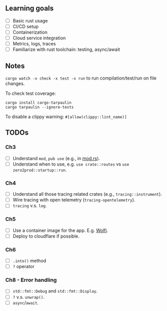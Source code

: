 ## Learning goals
- [ ] Basic rust usage
- [ ] CI/CD setup
- [ ] Containerization
- [ ] Cloud service integration
- [ ] Metrics, logs, traces
- [ ] Familiarize with rust toolchain: testing, async/await

## Notes
`cargo watch -x check -x test -x run` to run compilation/test/run on file changes.

To check test coverage:

```shell
cargo install cargo-tarpaulin
cargo tarpaulin --ignore-tests
```

To disable a clippy warning: `#[allow(clippy::lint_name)]`

## TODOs

### Ch3

- [ ] Understand `mod`, `pub use` (e.g., in [mod.rs](./src/routes/mod.rs)).
- [ ] Understand when to use, e.g. `use crate::routes` vs `use zero2prod::startup::run`.

### Ch4

- [ ] Understand all those tracing related crates (e.g., `tracing::instrument`).
- [ ] Wire tracing with open telemetry (`tracing-opentelemetry`).
- [ ] `tracing` v.s. `log`.

### Ch5

- [ ] Use a container image for the app. E.g. [Wolfi](https://github.com/wolfi-dev/).
- [ ] Deploy to cloudflare if possible.

### Ch6

- [ ] `.into()` method
- [ ] `?` operator

### Ch8 - Error handling

- [ ] `std::fmt::Debug` and `std::fmt::Display`.
- [ ] `?` v.s. `unwrap()`.
- [ ] `async`/`await`.